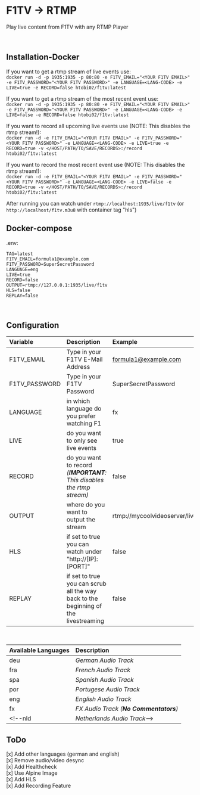 # <b>F1TV -> RTMP</b>
 Play live content from F1TV with any RTMP Player

<br>

## <b>Installation-Docker</b>

If you want to get a rtmp stream of live events use: \
`docker run -d -p 1935:1935 -p 80:80 -e F1TV_EMAIL="<YOUR F1TV EMAIL>" -e F1TV_PASSWORD="<YOUR F1TV PASSWORD>" -e LANGUAGE=<LANG-CODE> -e LIVE=true -e RECORD=false htobi02/f1tv:latest`

If you want to get a rtmp stream of the most recent event use: \
`docker run -d -p 1935:1935 -p 80:80 -e F1TV_EMAIL="<YOUR F1TV EMAIL>" -e F1TV_PASSWORD="<YOUR F1TV PASSWORD>" -e LANGUAGE=<LANG-CODE> -e LIVE=false -e RECORD=false htobi02/f1tv:latest`

If you want to record all upcoming live events use (NOTE: This disables the rtmp stream!): \
`docker run -d -e F1TV_EMAIL="<YOUR F1TV EMAIL>" -e F1TV_PASSWORD="<YOUR F1TV PASSWORD>" -e LANGUAGE=<LANG-CODE> -e LIVE=true -e RECORD=true -v </HOST/PATH/TO/SAVE/RECORDS>:/record htobi02/f1tv:latest`

If you want to record the most recent event use (NOTE: This disables the rtmp stream!): \
`docker run -d -e F1TV_EMAIL="<YOUR F1TV EMAIL>" -e F1TV_PASSWORD="<YOUR F1TV PASSWORD>" -e LANGUAGE=<LANG-CODE> -e LIVE=false -e RECORD=true -v </HOST/PATH/TO/SAVE/RECORDS>:/record htobi02/f1tv:latest`

After running you can watch under `rtmp://localhost:1935/live/f1tv` (or `http://localhost/f1tv.m3u8` with container tag "hls")


## <b>Docker-compose</b>
.env:
```
TAG=latest
F1TV_EMAIL=formula1@example.com
F1TV_PASSWORD=SuperSecretPassword
LANGUAGE=eng
LIVE=true
RECORD=false
OUTPUT=rtmp://127.0.0.1:1935/live/f1tv
HLS=false
REPLAY=false
```
<br>

## <b>Configuration</b>
Variable|Description|Example|Default
:----|:----|:----|:----
F1TV_EMAIL|Type in your F1TV E-Mail Address|formula1@example.com|./.
F1TV_PASSWORD|Type in your F1TV Password|SuperSecretPassword|./.
LANGUAGE|in which language do you prefer watching F1|fx|eng
LIVE|do you want to only see live events|true|true
RECORD|do you want to record <br>*(**IMPORTANT**: This disables the rtmp stream)*|false|false
OUTPUT|where do you want to output the stream|rtmp://mycoolvideoserver/live/f1tv|rtmp://127.0.0.1:1935/live/f1tv
HLS|if set to true you can watch under <br>"http://[IP]:[PORT]"|false|false
REPLAY|if set to true you can scrub all the way back to the beginning of the livestreaming|false|false

<br>

Available Languages|Description
:----|:----
deu|*German Audio Track*
fra|*French Audio Track*
spa|*Spanish Audio Track*
por|*Portugese Audio Track*
eng|*English Audio Track*
fx|*FX Audio Track (**No Commentators**)*
<!--nld|*Netherlands Audio Track*-->

## ToDo
[x] Add other languages (german and english) \
[x] Remove audio/video desync \
[x] Add Healthcheck \
[x] Use Alpine Image \
[x] Add HLS \
[x] Add Recording Feature
